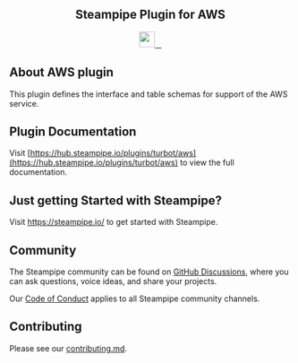 <p align="center">
    <h2 align="center">Steampipe Plugin for AWS</h2>
</p>

<p align="center">
  <a aria-label="Turbot logo" href="https://turbot.com">
    <img src="https://steampipe.io/images/made-by-turbot-badge.svg" height="28">
  </a>
  <a aria-label="Plugin version" href="https://steampipe.io/download">
    <img alt="" src="https://img.shields.io/static/v1?label=steampipe&message=plugin&style=for-the-badge&labelColor=000000&color=1D3C71">
  </a>
  <a aria-label="Plugin version" href="https://hub.steampipe.io/plugins/turbot/aws">
    <img alt="" src="https://img.shields.io/static/v1?label=turbot/aws&message=v0.1.0&style=for-the-badge&labelColor=000000&color=C7272E">
  </a>
  <a aria-label="License" href="https://github.com/turbot/steampipe/license.md">
    <img alt="" src="https://img.shields.io/static/v1?label=license&message=mozilla&style=for-the-badge&labelColor=000000&color=27C7C0">
  </a>
</p>

## About AWS plugin

This plugin defines the interface and table schemas for support of the AWS service.

## Plugin Documentation

Visit [https://hub.steampipe.io/plugins/turbot/aws](https://hub.steampipe.io/plugins/turbot/aws) to view the full documentation.

## Just getting Started with Steampipe?

Visit <a aria-label="steampipe" href="https://steampipe.io/">https://steampipe.io/</a> to get started with Steampipe.

## Community

The Steampipe community can be found on [GitHub Discussions](https://github.com/turbot/steampipe/discussions), where you can ask questions, voice ideas, and share your projects.

Our [Code of Conduct](https://github.com/turbot/steampipe/CODE_OF_CONDUCT.md) applies to all Steampipe community channels.

## Contributing

Please see our [contributing.md](https://github.com/turbot/steampipe/contributing.md).
